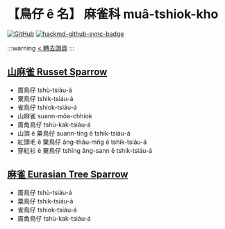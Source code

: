 # 【鳥仔 ê 名】 麻雀科 muâ-tshiok-kho

[![GitHub](https://img.shields.io/badge/GitHub-black?logo=github)](https://github.com/siansiansu/tsiau-a-e-mia)
[![hackmd-github-sync-badge](https://hackmd.io/zw4OBsaISQCyvtIkltX3Ow/badge)](https://hackmd.io/zw4OBsaISQCyvtIkltX3Ow)

:::warning
[< 轉去頭頁](https://hackmd.io/@siansiansu/Hy4VzNvha)
:::

## [山麻雀 Russet Sparrow](https://www.instagram.com/p/CgHAFecvH-R/)

- 厝鳥仔 tshù-tsiáu-á
- 粟鳥仔 tshik-tsiáu-á
- 雀鳥仔 tshiok-tsiáu-á
- 山麻雀 suann-môa-chhiok
- 厝角鳥仔 tshù-kak-tsiáu-á
- 山頂 ê 粟鳥仔 suann-tíng ê tshik-tsiáu-á
- 紅頭毛 ê 粟鳥仔 âng-thâu-mn̂g ê tshik-tsiáu-á
- 穿紅衫 ê 粟鳥仔 tshīng âng-sann ê tshik-tsiáu-á

## [麻雀 Eurasian Tree Sparrow](https://www.instagram.com/p/CloZmg3v-V9/)

- 厝鳥仔 tshù-tsiáu-á
- 粟鳥仔 tshik-tsiáu-á
- 雀鳥仔 tshiok-tsiáu-á
- 厝角鳥仔 tshù-kak-tsiáu-á
